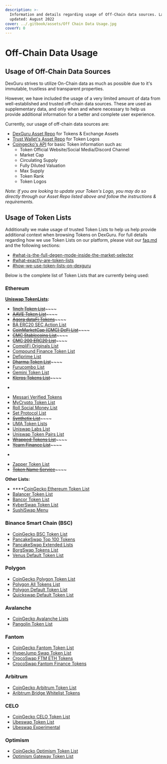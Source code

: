 ```yaml
---
description: >-
  Information and details regarding usage of Off-Chain data sources. Last
  updated: August 2022
cover: ../.gitbook/assets/Off Chain Data Usage.jpg
coverY: 0
---
```


# Off-Chain Data Usage

## Usage of Off-Chain Data Sources

DexGuru strives to utilize On-Chain data as much as possible due to it's immutable, trustless and transparent properties.

However, we have included the usage of a very limited amount of data from well-established and trusted off-chain data sources. These are used as supplementary data, and only when and where necessary to help us provide additional information for a better and complete user experience.

Currently, our usage of off-chain data sources are: &#x20;

* [DexGuru Asset Repo](https://github.com/dex-guru/assets) for Tokens & Exchange Assets
* [Trust Wallet's Asset Repo](https://github.com/trustwallet/assets) for Token Logos&#x20;
* [Coingecko's API](https://www.coingecko.com/en/api/documentation) for basic Token information such as:&#x20;
  * Token Official Website/Social Media/Discord Channel
  * Market Cap
  * Circulating Supply
  * Fully Diluted Valuation
  * Max Supply&#x20;
  * Token Rank&#x20;
  * Token Logos&#x20;

_Note: If you are looking to update your Token's Logo, you may do so directly through our Asset Repo listed above and follow the instructions & requirements._&#x20;

## Usage of Token Lists

Additionally we make usage of trusted Token Lists to help us help provide additional context when browsing Tokens on DexGuru. For full details regarding how we use Token Lists on our platform, please visit our [faq.md](../general/faq.md "mention") and the following sections:

* [#what-is-the-full-degen-mode-inside-the-market-selector](../general/faq.md#what-is-the-full-degen-mode-inside-the-market-selector "mention")
* [#what-exactly-are-token-lists](../general/faq.md#what-exactly-are-token-lists "mention")
* [#how-we-use-token-lists-on-dexguru](../general/faq.md#how-we-use-token-lists-on-dexguru "mention")

Below is the complete list of Token Lists that are currently being used:

### Ethereum

[**Uniswap TokenLists**](https://tokenlists.org/)**:**

* [~~1inch Token List~~](https://wispy-bird-88a7.uniswap.workers.dev/?url=http://tokens.1inch.eth.link)~~~~
* [~~AAVE Token List~~](off-chain-data-usage.md#usage-of-off-chain-data-sources)~~~~
* [~~Agora dataFi Tokens~~](https://wispy-bird-88a7.uniswap.workers.dev/?url=http://datafi.theagora.eth.link)~~~~
* [BA ERC20 SEC Action List](https://raw.githubusercontent.com/The-Blockchain-Association/sec-notice-list/master/ba-sec-list.json)
* [~~CoinMarketCap (CMC) DeFi List~~](https://wispy-bird-88a7.uniswap.workers.dev/?url=http://defi.cmc.eth.link)~~~~
* [~~CMC Stablecoins List~~](https://wispy-bird-88a7.uniswap.workers.dev/?url=http://stablecoin.cmc.eth.link)~~~~
* [~~CMC 200 ERC20 List~~](https://wispy-bird-88a7.uniswap.workers.dev/?url=http://erc20.cmc.eth.link)~~~~
* [CompliFi Originals List](https://compli.fi/complifi.tokenlist.json)
* [Compound Finance Token List](https://raw.githubusercontent.com/compound-finance/token-list/master/compound.tokenlist.json)
* [Defiprime List](https://defiprime.com/defiprime.tokenlist.json)
* [~~Dharma Token List~~](https://tokenlists.org/token-list?url=tokenlist.dharma.eth)~~~~
* [Furucombo List](https://cdn.furucombo.app/furucombo.tokenlist.json)
* [Gemini Token List](https://www.gemini.com/uniswap/manifest.json)
* [~~Kleros Tokens List~~](https://wispy-bird-88a7.uniswap.workers.dev/?url=http://t2crtokens.eth.link)~~~~
* ~~~~[~~Kyber Network List~~](https://api.kyber.network/tokenlist)~~~~
* [Messari Verified Tokens](https://messari.io/tokenlist/messari-verified)
* [MyCrypto Token List](https://uniswap.mycryptoapi.com/)
* [Roll Social Money List](https://app.tryroll.com/tokens.json)
* [Set Protocol List](https://raw.githubusercontent.com/SetProtocol/uniswap-tokenlist/main/set.tokenlist.json)
* [~~Synthetix List~~](https://wispy-bird-88a7.uniswap.workers.dev/?url=http://synths.snx.eth.link)~~~~
* [UMA Token Lists](https://umaproject.org/uma.tokenlist.json)
* [Uniswap Labs List](https://gateway.ipfs.io/ipns/tokens.uniswap.org)
* [Uniswap Token Pairs List](https://raw.githubusercontent.com/jab416171/uniswap-pairtokens/master/uniswap\_pair\_tokens.json)
* [~~Wrapped Tokens List~~](https://wispy-bird-88a7.uniswap.workers.dev/?url=http://wrapped.tokensoft.eth.link)~~~~
* [~~Yearn Finance List~~](https://yearn.science/static/tokenlist.json)~~~~
* ~~~~[~~Zerion List~~](https://wispy-bird-88a7.uniswap.workers.dev/?url=http://tokenlist.zerion.eth.link)~~~~
* [Zapper Token List](https://zapper.fi/api/token-list)
* [~~Token Name Service~~](https://wispy-bird-88a7.uniswap.workers.dev/?url=http://list.tkn.eth.link)~~~~

**Other Lists:**

* ****[CoinGecko Ethereum Token List](https://tokens.coingecko.com/uniswap/all.json)
* [Balancer Token List](https://raw.githubusercontent.com/balancer-labs/assets/master/generated/listed.tokenlist.json)&#x20;
* [Bancor Token List](https://raw.githubusercontent.com/bancorprotocol/default-token-list/main/tokens.json)&#x20;
* [KyberSwap Token List](https://raw.githubusercontent.com/KyberNetwork/ks-assets/main/tokenLists/ethereum.tokenlist.json)&#x20;
* [SushiSwap Menu](https://token-list.sushi.com/)&#x20;

### Binance Smart Chain (BSC)

* [CoinGecko BSC Token List](https://tokens.coingecko.com/binance-smart-chain/all.json)
* [PancakeSwap Top 100 Tokens](https://tokens.pancakeswap.finance/pancakeswap-top-100.json)
* [PancakeSwap Extended Lists](https://tokens.pancakeswap.finance/pancakeswap-extended.json)
* [BorgSwap Tokens List](https://api.borgswap.exchange/tokens.json)
* [Venus Default Token List](https://tokens.venus.io/)

### Polygon

* [CoinGecko Polygon Token List](https://tokens.coingecko.com/polygon-pos/all.json)
* [Polygon All Tokens List](https://api-polygon-tokens.polygon.technology/tokenlists/allTokens.tokenlist.json)
* [Polygon Default Token List](https://api-polygon-tokens.polygon.technology/tokenlists/default.tokenlist.json)
* [Quickswap Default Token List](https://unpkg.com/quickswap-default-token-list@1.2.25/build/quickswap-default.tokenlist.json)

### Avalanche

* [CoinGecko Avalanche Lists](https://tokens.coingecko.com/avalanche/all.json)
* [Pangolin Token List](https://raw.githubusercontent.com/pangolindex/tokenlists/main/pangolin.tokenlist.json)

### Fantom

* [CoinGecko Fantom Token List](https://tokens.coingecko.com/fantom/all.json)
* [HyperJump Swap Token List](https://raw.githubusercontent.com/HyperJump-DeFi/swap-token-list/master/ftmswap.json)
* [CrocoSwap FTM ETH Tokens](https://raw.githubusercontent.com/Crocoswap/tokenlists/main/aeb.tokenlist.json)
* [CrocoSwap Fantom Finance Tokens](https://raw.githubusercontent.com/Crocoswap/tokenlists/main/fantomfinance.tokenlist.json)&#x20;

### Arbitrum

* [CoinGecko Arbitrum Token List](https://tokens.coingecko.com/arbitrum-one/all.json)
* [Aribtrum Bridge Whitelist Tokens](https://bridge.arbitrum.io/token-list-42161.json)

### CELO

* [CoinGecko CELO Token List](https://tokens.coingecko.com/celo/all.json)
* [Ubeswap Token List](https://raw.githubusercontent.com/Ubeswap/default-token-list/master/ubeswap.token-list.json)
* [Ubeswap Experimental](https://raw.githubusercontent.com/Ubeswap/default-token-list/master/ubeswap-experimental.token-list.json)

### Optimism

* [CoinGecko Optimism Token List](https://tokens.coingecko.com/optimistic-ethereum/all.json)
* [Optimism Gateway Token List](https://static.optimism.io/optimism.tokenlist.json)
